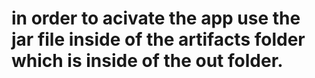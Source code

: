 # in order to acivate the app use the jar file inside of the artifacts folder which is inside of the out folder.

